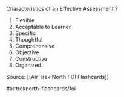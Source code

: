 Characteristics of an Effective Assessment
?
1. Flexible
2. Acceptable to Learner
3. Specific
4. Thoughtful
5. Comprehensive
6. Objective
7. Constructive
8. Organized
<!--SR:!2022-10-01,1,210-->

Source: [[Air Trek North FOI Flashcards]]

#airtreknorth-flashcards/foi